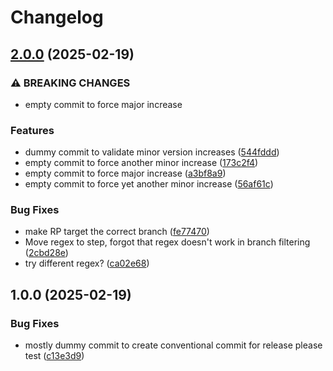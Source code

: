 # Changelog

## [2.0.0](https://github.com/Achllle/action-playground/compare/v1.0.0...v2.0.0) (2025-02-19)


### ⚠ BREAKING CHANGES

* empty commit to force major increase

### Features

* dummy commit to validate minor version increases ([544fddd](https://github.com/Achllle/action-playground/commit/544fddd50ea1da971421343d97c94c483dd7d55b))
* empty commit to force another minor increase ([173c2f4](https://github.com/Achllle/action-playground/commit/173c2f4a0e99922237bcd8b078bcbabfc569b67e))
* empty commit to force major increase ([a3bf8a9](https://github.com/Achllle/action-playground/commit/a3bf8a910559e5c86ee52d9773be93a808ac9677))
* empty commit to force yet another minor increase ([56af61c](https://github.com/Achllle/action-playground/commit/56af61cb55f60c188773a9a3cbd28cbabf1c4354))


### Bug Fixes

* make RP target the correct branch ([fe77470](https://github.com/Achllle/action-playground/commit/fe7747016eabb16c033921a8f01e7b17a37407d5))
* Move regex to step, forgot that regex doesn't work in branch filtering ([2cbd28e](https://github.com/Achllle/action-playground/commit/2cbd28ea8d45758932e154503255b689b2fb7f19))
* try different regex? ([ca02e68](https://github.com/Achllle/action-playground/commit/ca02e68790d3436a6eee4eee7f7b4394a2b767e9))

## 1.0.0 (2025-02-19)


### Bug Fixes

* mostly dummy commit to create conventional commit for release please test ([c13e3d9](https://github.com/Achllle/action-playground/commit/c13e3d9fe8bd41cb9568a480c8cffe24a5861b73))
